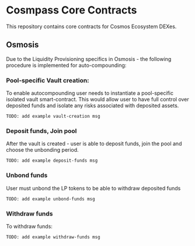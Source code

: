 # Cosmpass Core Contracts

This repository contains core contracts for Cosmos Ecosystem DEXes.

## Osmosis

Due to the Liquidity Provisioning specifics in Osmosis - the following procedure is implemented for auto-compounding:

### Pool-specific Vault creation:

To enable autocompounding user needs to instantiate a pool-specific isolated vault smart-contract. This would allow user to have full control over deposited funds and isolate any risks associated with deposited assets.

```
TODO: add example vault-creation msg
```

### Deposit funds, Join pool
After the vault is created - user is able to deposit funds, join the pool and choose the unbonding period.

```
TODO: add example deposit-funds msg
```

### Unbond funds
User must unbond the LP tokens to be able to withdraw deposited funds

```
TODO: add example unbond-funds msg
```

### Withdraw funds
To withdraw funds:

```
TODO: add example withdraw-funds msg
```
